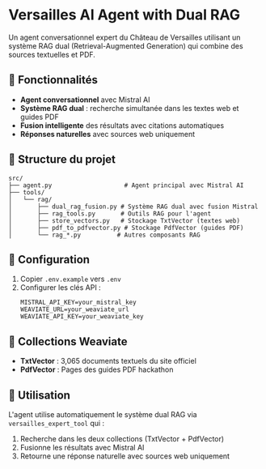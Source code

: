 # Versailles AI Agent with Dual RAG

Un agent conversationnel expert du Château de Versailles utilisant un système RAG dual (Retrieval-Augmented Generation) qui combine des sources textuelles et PDF.

## 🚀 Fonctionnalités

- **Agent conversationnel** avec Mistral AI
- **Système RAG dual** : recherche simultanée dans les textes web et guides PDF
- **Fusion intelligente** des résultats avec citations automatiques
- **Réponses naturelles** avec sources web uniquement

## 📁 Structure du projet

```
src/
├── agent.py                    # Agent principal avec Mistral AI
├── tools/
│   └── rag/
│       ├── dual_rag_fusion.py # Système RAG dual avec fusion Mistral
│       ├── rag_tools.py       # Outils RAG pour l'agent
│       ├── store_vectors.py   # Stockage TxtVector (textes web)
│       ├── pdf_to_pdfvector.py # Stockage PdfVector (guides PDF)
│       └── rag_*.py          # Autres composants RAG
```

## 🔧 Configuration

1. Copier `.env.example` vers `.env`
2. Configurer les clés API :
   ```
   MISTRAL_API_KEY=your_mistral_key
   WEAVIATE_URL=your_weaviate_url
   WEAVIATE_API_KEY=your_weaviate_key
   ```

## 💾 Collections Weaviate

- **TxtVector** : 3,065 documents textuels du site officiel
- **PdfVector** : Pages des guides PDF hackathon

## 🎯 Utilisation

L'agent utilise automatiquement le système dual RAG via `versailles_expert_tool` qui :
1. Recherche dans les deux collections (TxtVector + PdfVector)
2. Fusionne les résultats avec Mistral AI
3. Retourne une réponse naturelle avec sources web uniquement